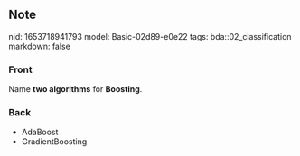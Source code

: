 ## Note
nid: 1653718941793
model: Basic-02d89-e0e22
tags: bda::02_classification
markdown: false

### Front
Name <b>two algorithms</b> for <b>Boosting</b>.

### Back
<ul>
  <li>AdaBoost
  <li>GradientBoosting
</ul>

